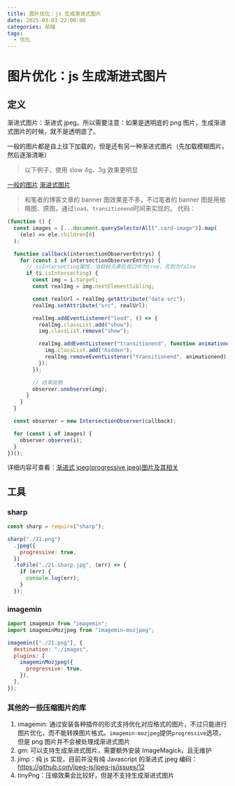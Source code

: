 ```yaml
---
title: 图片优化：js 生成渐进式图片
date: 2025-03-03 22:00:00
categories: 前端
tags:
  - 优化
---
```


# 图片优化：js 生成渐进式图片

## 定义

渐进式图片：渐进式 jpeg。所以需要注意：如果是透明底的 png 图片，生成渐进式图片的时候，就不是透明底了。

一般的图片都是自上往下加载的，但是还有另一种渐进式图片（先加载模糊图片，然后逐渐清晰）

> 以下例子，使用 slow 4g、3g 效果更明显

[一般的图片](https://www.clzczh.top/demos/images/21.png)
[渐进式图片](https://www.clzczh.top/demos/images/21-sharp.jpg)

> 和笔者的博客文章的 banner 图效果差不多，不过笔者的 banner 图是用缩略图、原图，通过`load`、`transitionend`时间来实现的。
> 代码：

```js
(function () {
  const images = [...document.querySelectorAll(".card-image")].map(
    (ele) => ele.children[0]
  );

  function callback(intersectionObserverEntrys) {
    for (const i of intersectionObserverEntrys) {
      // isIntersecting属性，当目标元素在视口中为true，否则为false
      if (i.isIntersecting) {
        const img = i.target;
        const realImg = img.nextElementSibling;

        const realUrl = realImg.getAttribute("data-src");
        realImg.setAttribute("src", realUrl);

        realImg.addEventListener("load", () => {
          realImg.classList.add("show");
          img.classList.remove("show");

          realImg.addEventListener("transitionend", function animationend() {
            img.classList.add("hidden");
            realImg.removeEventListener("transitionend", animationend);
          });
        });

        // 结束观察
        observer.unobserve(img);
      }
    }
  }

  const observer = new IntersectionObserver(callback);

  for (const i of images) {
    observer.observe(i);
  }
})();
```

详细内容可查看：[渐进式 jpeg(progressive jpeg)图片及其相关](https://www.zhangxinxu.com/wordpress/2013/01/progressive-jpeg-image-and-so-on/)

## 工具

### sharp

```js
const sharp = require("sharp");

sharp("./21.png")
  .jpeg({
    progressive: true,
  })
  .toFile("./21-sharp.jpg", (err) => {
    if (err) {
      console.log(err);
    }
  });
```

### imagemin

```js
import imagemin from "imagemin";
import imageminMozjpeg from "imagemin-mozjpeg";

imagemin(["./21.png"], {
  destination: "./images",
  plugins: [
    imageminMozjpeg({
      progressive: true,
    }),
  ],
});
```

### 其他的一些压缩图片的库

1. imagemin: 通过安装各种插件的形式支持优化对应格式的图片，不过只能进行图片优化，而不能转换图片格式。`imagemin-mozjpeg`提供`progressive`选项，但是 png 图片并不会被处理成渐进式图片
2. gm: 可以支持生成渐进式图片，需要额外安装 ImageMagick，且无维护
3. jimp：纯 js 实现，目前并没有纯 Javascript 的渐进式 jpeg 编码：https://github.com/jpeg-js/jpeg-js/issues/12
4. tinyPng：压缩效果会比较好，但是不支持生成渐进式图片

